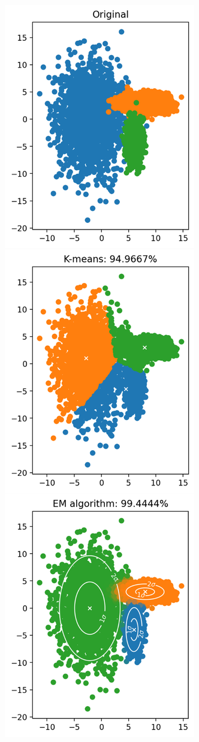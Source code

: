 ![alt text](https://github.com/RyotaUshio/ml/blob/main/fig/test_em_original.png)
![alt text](https://github.com/RyotaUshio/ml/blob/main/fig/test_em_kmeans.png)
![alt text](https://github.com/RyotaUshio/ml/blob/main/fig/test_em_em.png)